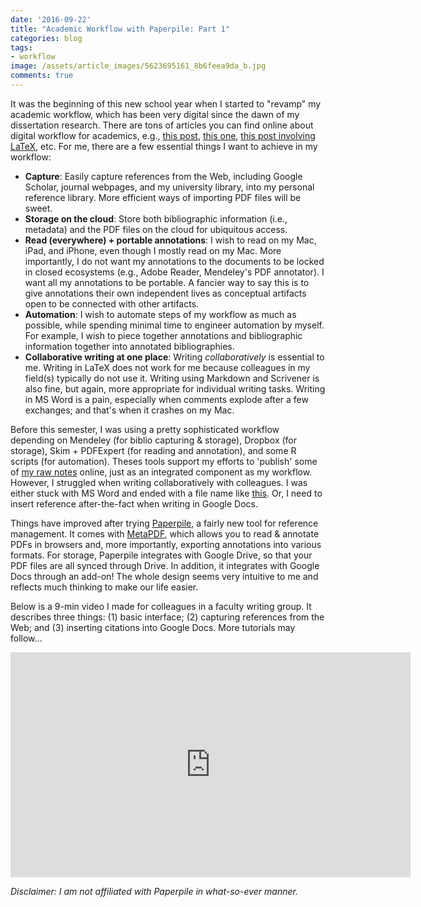 ```yaml
---
date: '2016-09-22'
title: "Academic Workflow with Paperpile: Part 1"
categories: blog
tags:
- workflow
image: /assets/article_images/5623695161_8b6feea9da_b.jpg
comments: true
---
```


It was the beginning of this new school year when I started to "revamp" my academic workflow, which has been very digital since the dawn of my dissertation research. There are tons of articles you can find online about digital workflow for academics, e.g., [this post](http://www.organizingcreativity.com/2014/09/updated-academic-workflow-2014/), [this one](http://ahiddendiscourse.com/blog/2013/02/17/the-cognitive-basis-for-academic-workflows/), [this post involving LaTeX](http://hublog.hubmed.org/archives/001277.html), etc. For me, there are a few essential things I want to achieve in my workflow:

- **Capture**: Easily capture references from the Web, including Google Scholar, journal webpages, and my university library, into my personal reference library. More efficient ways of importing PDF files will be sweet.
- **Storage on the cloud**: Store both bibliographic information (i.e., metadata) and the PDF files on the cloud for ubiquitous access.
- **Read (everywhere) + portable annotations**: I wish to read on my Mac, iPad, and iPhone, even though I mostly read on my Mac. More importantly, I do not want my annotations to the documents to be locked in closed ecosystems (e.g., Adobe Reader, Mendeley's PDF annotator). I want all my annotations to be portable. A fancier way to say this is to give annotations their own independent lives as conceptual artifacts open to be connected with other artifacts.
- **Automation**: I wish to automate steps of my workflow as much as possible, while spending minimal time to engineer automation by myself. For example, I wish to piece together annotations and bibliographic information together into annotated bibliographies.
- **Collaborative writing at one place**: Writing *collaboratively* is essential to me. Writing in LaTeX does not work for me because colleagues in my field(s) typically do not use it. Writing using Markdown and Scrivener is also fine, but again, more appropriate for individual writing tasks. Writing in MS Word is a pain, especially when comments explode after a few exchanges; and that's when it crashes on my Mac.

Before this semester, I was using a pretty sophisticated workflow depending on Mendeley (for biblio capturing & storage), Dropbox (for storage), Skim + PDFExpert (for reading and annotation), and some R scripts (for automation). Theses tools support my efforts to 'publish' some of [my raw notes](http://bodong.ch/notes/) online, just as an integrated component as my workflow. However, I struggled when writing collaboratively with colleagues. I was either stuck with MS Word and ended with a file name like [this](http://www.phdcomics.com/comics/archive/phd101212s.gif). Or, I need to insert reference after-the-fact when writing in Google Docs.

Things have improved after trying [Paperpile](https://paperpile.com/), a fairly new tool for reference management. It comes with [MetaPDF](https://app.metapdf.com/), which allows you to read & annotate PDFs in browsers and, more importantly, exporting annotations into various formats. For storage, Paperpile integrates with Google Drive, so that your PDF files are all synced through Drive. In addition, it integrates with Google Docs through an add-on! The whole design seems very intuitive to me and reflects much thinking to make our life easier.

Below is a 9-min video I made for colleagues in a faculty writing group. It describes three things: (1) basic interface; (2) capturing references from the Web; and (3) inserting citations into Google Docs. More tutorials may follow...

<iframe width="640" height="360" src="https://www.youtube.com/embed/Jpi7vhBya7I?rel=0" frameborder="0" allowfullscreen></iframe>

*Disclaimer: I am not affiliated with Paperpile in what-so-ever manner.*
